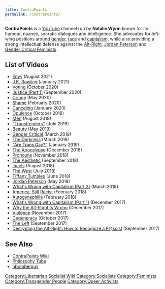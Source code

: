 ```yaml
---
title: ContraPoints
permalink: /ContraPoints/
---
```


**ContraPoints** is a [YouTube](YouTube "wikilink") channel run by
**Natalie Wynn** known for its humour, nuance, socratic dialogues and
intelligence. She advocates for left-wing positions around
[gender](gender "wikilink"), [race](Race_(Category) "wikilink") and
[capitalism](capitalism "wikilink"), while also providing a strong
intellectual defense against the [Alt-Right](Alt-Right "wikilink"),
[Jordan Peterson](Jordan_Peterson "wikilink") and [Gender Critical
Feminists](Gender_Critical_Feminism "wikilink").

## List of Videos

- [Envy](https://www.youtube.com/watch?v=aPhrTOg1RUk&t) (August 2021)
- [J.K. Rowling](https://www.youtube.com/watch?v=7gDKbT_l2us&t) (January
  2021)
- [Voting](https://www.youtube.com/watch?v=t3Vah8sUFgI&t) (October 2020)
- [Justice (Part 1)](https://www.youtube.com/watch?v=smQsfNw_7V4)
  (September 2020)
- [Cringe](https://www.youtube.com/watch?v=vRBsaJPkt2Q) (May 2020)
- [Shame](https://www.youtube.com/watch?v=K7WvHTl_Q7I&t) (February 2020)
- [Canceling](https://www.youtube.com/watch?v=OjMPJVmXxV8) (January
  2020)
- [Opulence](https://www.youtube.com/watch?v=jD-PbF3ywGo) (October 2019)
- [Men](https://www.youtube.com/watch?v=S1xxcKCGljY) (August 2019)
- ["Transtrenders"](https://www.youtube.com/watch?v=EdvM_pRfuFM&t) (July
  2019)
- [Beauty](https://www.youtube.com/watch?v=n9mspMJTNEY) (May 2019)
- [Gender Critical](https://www.youtube.com/watch?v=1pTPuoGjQsI) (March
  2019)
- [The Darkness](https://www.youtube.com/watch?v=qtj7LDYaufM) (March
  2019)
- ["Are Traps Gay?"](https://www.youtube.com/watch?v=PbBzhqJK3bg)
  (January 2019)
- [The Apocalypse](https://www.youtube.com/watch?v=S6GodWn4XMM)
  (December 2018)
- [Pronouns](https://www.youtube.com/watch?v=9bbINLWtMKI) (November
  2018)
- [The Aesthetic](https://www.youtube.com/watch?v=z1afqR5QkDM)
  (September 2018)
- [Incels](https://www.youtube.com/watch?v=fD2briZ6fB0) (August 2018)
- [The West](https://www.youtube.com/watch?v=hyaftqCORT4) (July 2018)
- [Tiffany Tumbles](https://www.youtube.com/watch?v=j1dJ8whOM8E) (June
  2018)
- [Jordan Peterson](https://www.youtube.com/watch?v=j1dJ8whOM8E) (May
  2018)
- [What's Wrong with Capitalism (Part
  2)](https://www.youtube.com/watch?v=AR7ryg1w_IQ) (March 2018)
- [America: Still Racist](https://www.youtube.com/watch?v=GWwiUIVpmNY)
  (February 2018)
- [Autogynephilia](https://www.youtube.com/watch?v=6czRFLs5JQo)
  (February 2018)
- [What's Wrong with Capitalism (Part
  1)](https://www.youtube.com/watch?v=gJW4-cOZt8A) (December 2017)
- [Why the Alt-Right Is
  Wrong](https://www.youtube.com/watch?v=wyV0yeSZ94o) (December 2017)
- [Violence](https://www.youtube.com/watch?v=lmsoVFCUN3Q) (November
  2017)
- [Degeneracy](https://www.youtube.com/watch?v=9BlNGZunYM8) (October
  2017)
- [The Left](https://www.youtube.com/watch?v=QuN6GfUix7c) (September
  2017)
- [Decrypting the Alt-Right: How to Recognize a
  F@scist](https://www.youtube.com/watch?v=Sx4BVGPkdzk) (September 2017)

## See Also

- [ContraPoints
  Wiki](https://contrapoints.fandom.com/wiki/Contrapoints_Wiki)
- [Philosophy Tube](Philosophy_Tube "wikilink")
- [hbomberguy](hbomberguy "wikilink")

[Category:Libertarian Socialist
Wiki](Category:Libertarian_Socialist_Wiki "wikilink")
[Category:Socialists](Category:Socialists "wikilink")
[Category:Feminists](Category:Feminists "wikilink")
[Category:Transgender People](Category:Transgender_People "wikilink")
[Category:Queer Activists](Category:Queer_Activists "wikilink")
